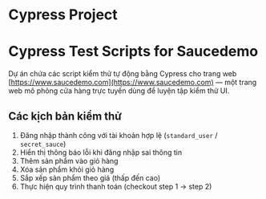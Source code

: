 ﻿# Cypress Project
#  Cypress Test Scripts for Saucedemo

Dự án chứa các script kiểm thử tự động bằng Cypress cho trang web [https://www.saucedemo.com](https://www.saucedemo.com) — một trang web mô phỏng cửa hàng trực tuyến dùng để luyện tập kiểm thử UI.

##  Các kịch bản kiểm thử

1. Đăng nhập thành công với tài khoản hợp lệ (`standard_user` / `secret_sauce`)
2. Hiển thị thông báo lỗi khi đăng nhập sai thông tin
3. Thêm sản phẩm vào giỏ hàng
4. Xóa sản phẩm khỏi giỏ hàng
5. Sắp xếp sản phẩm theo giá (thấp đến cao)
6. Thực hiện quy trình thanh toán (checkout step 1 → step 2)



